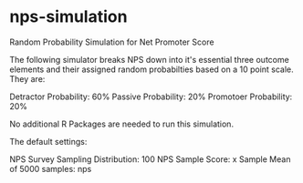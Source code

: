 # nps-simulation
Random Probability Simulation for Net Promoter Score

The following simulator breaks NPS down into it's essential three outcome elements and their assigned random probabilties based on a 10 point scale. They are:

Detractor Probability: 60%
Passive Probability: 20%
Promotoer Probability: 20%

No additional R Packages are needed to run this simulation. 

The default settings:

NPS Survey Sampling Distribution: 100
NPS Sample Score: x
Sample Mean of 5000 samples: nps


